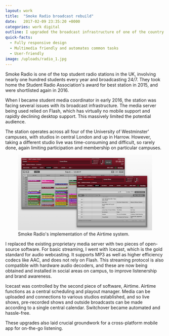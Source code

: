 ```yaml
---
layout: work
title:  "Smoke Radio broadcast rebuild"
date:   2017-02-09 23:35:20 +0000
categories: work digital
outline: I upgraded the broadcast infrastructure of one of the country's top student radio stations, for an improved listening experience and easier administration of the station's output.
quick-facts:
  - Fully responsive design
  - Multimedia friendly and automates common tasks
  - User-friendly
image: /uploads/radio_1.jpg
---
```

Smoke Radio is one of the top student radio stations in the UK, involving nearly one hundred students every year and broadcasting 24/7. They took home the Student Radio Association's award for best station in 2015, and were shortlisted again in 2016.

When I became student media coordinator in early 2016, the station was facing several issues with its broadcast infrastructure. The media server being used relied on Flash, which has virtually no mobile support and rapidly declining desktop support. This massively limited the potential audience.

The station operates across all four of the University of Westminster' campuses, with studios in central London and up in Harrow. However, taking a different studio live was time-consuming and difficult, so rarely done, again limiting participation and membership on particular campuses.

<figure>
  <img src="/uploads/radio_2.jpg"/>
  <figcaption>Smoke Radio's implementation of the Airtime system.</figcaption>
</figure>

I replaced the existing proprietary media server with two pieces of open-source software. For basic streaming, I went with Icecast, which is the gold standard for audio webcasting. It supports MP3 as well as higher efficiency codecs like AAC, and does not rely on Flash. This streaming protocol is also compatible with hardware audio decoders, and these are now being obtained and installed in social areas on campus, to improve listenership and brand awareness.

Icecast was controlled by the second piece of software, Airtime. Airtime functions as a central scheduling and playout manager. Media can be uploaded and connections to various studios established, and so live shows, pre-recorded shows and outside broadcasts can be made according to a single central calendar. Switchover became automated and hassle-free.

These upgrades also laid crucial groundwork for a cross-platform mobile app for on-the-go listening.
